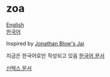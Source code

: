 # zoa

[English](/README.md)<br>
[한국어](/README.ko.md)

Inspired by [Jonathan Blow's Jai](https://github.com/BSVino/JaiPrimer/blob/master/JaiPrimer.md)

지금은 한국어로만 작성되고 있음 [한국어 문서](/README.ko.md)

[신택스 문서](/docs/syntax.md)